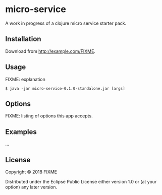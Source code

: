 # micro-service

A work in progress of a clojure micro service starter pack.

## Installation

Download from http://example.com/FIXME.

## Usage

FIXME: explanation

    $ java -jar micro-service-0.1.0-standalone.jar [args]

## Options

FIXME: listing of options this app accepts.

## Examples

...

## License

Copyright © 2018 FIXME

Distributed under the Eclipse Public License either version 1.0 or (at
your option) any later version.
